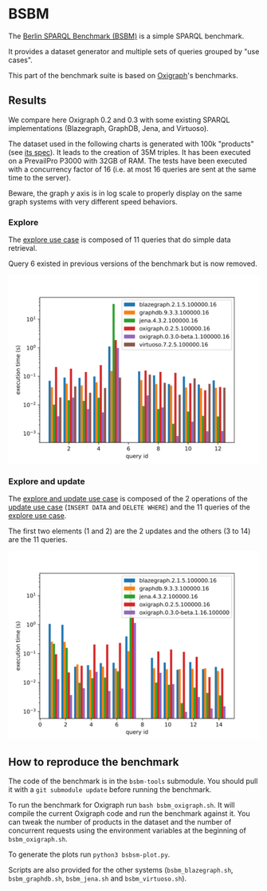 BSBM
====

The [Berlin SPARQL Benchmark (BSBM)](http://wifo5-03.informatik.uni-mannheim.de/bizer/berlinsparqlbenchmark/) is a simple SPARQL benchmark.

It provides a dataset generator and multiple sets of queries grouped by "use cases".

This part of the benchmark suite is based on [Oxigraph](https://github.com/oxigraph/oxigraph)'s benchmarks.

## Results

We compare here Oxigraph 0.2 and 0.3 with some existing SPARQL implementations (Blazegraph, GraphDB, Jena, and Virtuoso).

The dataset used in the following charts is generated with 100k "products" (see [its spec](http://wifo5-03.informatik.uni-mannheim.de/bizer/berlinsparqlbenchmark/spec/Dataset/index.html)). It leads to the creation of 35M triples.
It has been executed on a PrevailPro P3000 with 32GB of RAM.
The tests have been executed with a concurrency factor of 16 (i.e. at most 16 queries are sent at the same time to the server).

Beware, the graph *y* axis is in log scale to properly display on the same graph systems with very different speed behaviors.

### Explore
The [explore use case](http://wifo5-03.informatik.uni-mannheim.de/bizer/berlinsparqlbenchmark/spec/ExploreUseCase/index.html) is composed of 11 queries that do simple data retrieval.

Query 6 existed in previous versions of the benchmark but is now removed.

![explore use case results](bsbm.explore.svg)

### Explore and update
The [explore and update use case](http://wifo5-03.informatik.uni-mannheim.de/bizer/berlinsparqlbenchmark/spec/index.html#usecase_explore_and_update) is composed of the 2 operations of the [update use case](http://wifo5-03.informatik.uni-mannheim.de/bizer/berlinsparqlbenchmark/spec/UpdateUseCase/index.html) (`INSERT DATA` and `DELETE WHERE`) and the 11 queries of the [explore use case](http://wifo5-03.informatik.uni-mannheim.de/bizer/berlinsparqlbenchmark/spec/ExploreUseCase/index.html).

The first two elements (1 and 2) are the 2 updates and the others (3 to 14) are the 11 queries.

![explore use case results](bsbm.exploreAndUpdate.svg)

<!--
### Business Intelligence
The [business intelligence use case](http://wifo5-03.informatik.uni-mannheim.de/bizer/berlinsparqlbenchmark/spec/BusinessIntelligenceUseCase/index.html) is composed of 8 complex analytics queries.

Query 4 seems to be failing on Virtuoso and query 5 on Blazegraph and GraphDB.

Oxigraph is still too slow to evaluate most of the queries.
It will be added to the graph after enough optimizations are done.

![explore use case results](bsbm.businessIntelligence.svg)
-->

## How to reproduce the benchmark

The code of the benchmark is in the `bsbm-tools` submodule. You should pull it with a `git submodule update` before running the benchmark.

To run the benchmark for Oxigraph run `bash bsbm_oxigraph.sh`. It will compile the current Oxigraph code and run the benchmark against it.
You can tweak the number of products in the dataset and the number of concurrent requests using the environment variables at the beginning of `bsbm_oxigraph.sh`.

To generate the plots run `python3 bsbsm-plot.py`.

Scripts are also provided for the other systems (`bsbm_blazegraph.sh`, `bsbm_graphdb.sh`, `bsbm_jena.sh` and `bsbm_virtuoso.sh`).
